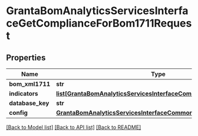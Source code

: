 # GrantaBomAnalyticsServicesInterfaceGetComplianceForBom1711Request

## Properties
Name | Type | Description | Notes
------------ | ------------- | ------------- | -------------
**bom_xml1711** | **str** |  | [optional] 
**indicators** | [**list[GrantaBomAnalyticsServicesInterfaceCommonIndicatorDefinition]**](GrantaBomAnalyticsServicesInterfaceCommonIndicatorDefinition.md) |  | [optional] 
**database_key** | **str** |  | [optional] 
**config** | [**GrantaBomAnalyticsServicesInterfaceCommonRequestConfig**](GrantaBomAnalyticsServicesInterfaceCommonRequestConfig.md) |  | [optional] 

[[Back to Model list]](../README.md#documentation-for-models) [[Back to API list]](../README.md#documentation-for-api-endpoints) [[Back to README]](../README.md)

